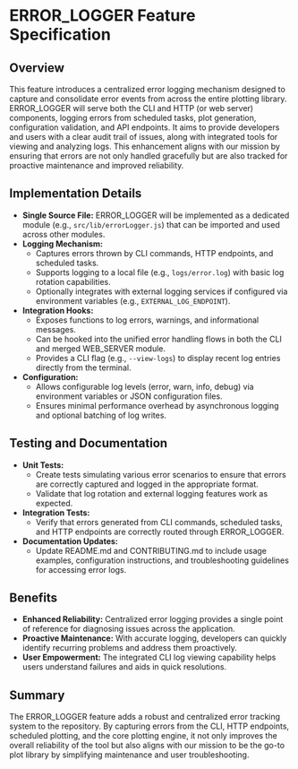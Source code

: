 # ERROR_LOGGER Feature Specification

## Overview
This feature introduces a centralized error logging mechanism designed to capture and consolidate error events from across the entire plotting library. ERROR_LOGGER will serve both the CLI and HTTP (or web server) components, logging errors from scheduled tasks, plot generation, configuration validation, and API endpoints. It aims to provide developers and users with a clear audit trail of issues, along with integrated tools for viewing and analyzing logs. This enhancement aligns with our mission by ensuring that errors are not only handled gracefully but are also tracked for proactive maintenance and improved reliability.

## Implementation Details
- **Single Source File:** ERROR_LOGGER will be implemented as a dedicated module (e.g., `src/lib/errorLogger.js`) that can be imported and used across other modules.
- **Logging Mechanism:**
  - Captures errors thrown by CLI commands, HTTP endpoints, and scheduled tasks.
  - Supports logging to a local file (e.g., `logs/error.log`) with basic log rotation capabilities.
  - Optionally integrates with external logging services if configured via environment variables (e.g., `EXTERNAL_LOG_ENDPOINT`).
- **Integration Hooks:**
  - Exposes functions to log errors, warnings, and informational messages.
  - Can be hooked into the unified error handling flows in both the CLI and merged WEB_SERVER module.
  - Provides a CLI flag (e.g., `--view-logs`) to display recent log entries directly from the terminal.
- **Configuration:**
  - Allows configurable log levels (error, warn, info, debug) via environment variables or JSON configuration files.
  - Ensures minimal performance overhead by asynchronous logging and optional batching of log writes.

## Testing and Documentation
- **Unit Tests:**
  - Create tests simulating various error scenarios to ensure that errors are correctly captured and logged in the appropriate format.
  - Validate that log rotation and external logging features work as expected.
- **Integration Tests:**
  - Verify that errors generated from CLI commands, scheduled tasks, and HTTP endpoints are correctly routed through ERROR_LOGGER.
- **Documentation Updates:**
  - Update README.md and CONTRIBUTING.md to include usage examples, configuration instructions, and troubleshooting guidelines for accessing error logs.

## Benefits
- **Enhanced Reliability:** Centralized error logging provides a single point of reference for diagnosing issues across the application.
- **Proactive Maintenance:** With accurate logging, developers can quickly identify recurring problems and address them proactively.
- **User Empowerment:** The integrated CLI log viewing capability helps users understand failures and aids in quick resolutions.

## Summary
The ERROR_LOGGER feature adds a robust and centralized error tracking system to the repository. By capturing errors from the CLI, HTTP endpoints, scheduled plotting, and the core plotting engine, it not only improves the overall reliability of the tool but also aligns with our mission to be the go-to plot library by simplifying maintenance and user troubleshooting.